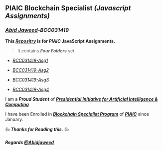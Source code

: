 ## PIAIC Blockchain Specialist _(Javascript Assignments)_
### **_[Abid Jaweed](https://github.com/Abidjaweed)-BCC031419_**

**This _[Repositry](https://github.com/Abidjaweed/Assignments-BCC031419)_ is for _PIAIC_ JavaScript Assignments.** 

> It contains **_Four Folders_** yet.

- _[BCC031419-Asg1](https://github.com/Abidjaweed/Assignments-BCC031419/tree/master/BCC031419-Asg1)_

- _[BCC031419-Asg2](https://github.com/Abidjaweed/Assignments-BCC031419/tree/master/BCC031419-Asg2)_

- _[BCC031419-Asg3](https://github.com/Abidjaweed/Assignments-BCC031419/tree/master/BCC031419-Asg3)_

- _[BCC031419-Asg4](https://github.com/Abidjaweed/Assignments-BCC031419/tree/master/BCC031419-Asg4)_

I am a **_Proud Student_** of **_[Presidential Initiative for Artificial Intelligence & Computing](https://www.piaic.org)_**

I have been Enrolled in **_[Blockchain Specialist Program](https://www.piaic.org/block-chain)_** of **_[PIAIC](https://www.piaic.org)_** since January.

:+1: **_Thanks for Reading this._** :+1:

##### **_Regards [@Abidjaweed](https://github.com/Abidjaweed)_**
